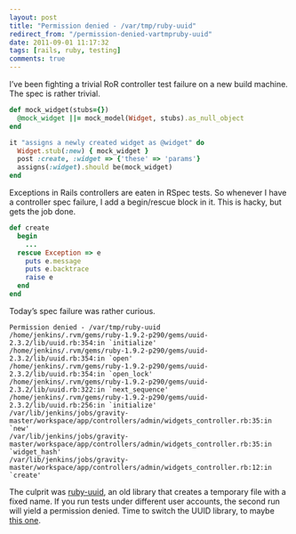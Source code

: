 ```yaml
---
layout: post
title: "Permission denied - /var/tmp/ruby-uuid"
redirect_from: "/permission-denied-vartmpruby-uuid"
date: 2011-09-01 11:17:32
tags: [rails, ruby, testing]
comments: true
---
```

I’ve been fighting a trivial RoR controller test failure on a new build machine. The spec is rather trivial.

```ruby
def mock_widget(stubs={})
  @mock_widget ||= mock_model(Widget, stubs).as_null_object
end

it "assigns a newly created widget as @widget" do
  Widget.stub(:new) { mock_widget }
  post :create, :widget => {'these' => 'params'}
  assigns(:widget).should be(mock_widget)
end
```

Exceptions in Rails controllers are eaten in RSpec tests. So whenever I have a controller spec failure, I add a begin/rescue block in it. This is hacky, but gets the job done.

```ruby
def create
  begin
    ...
  rescue Exception => e
    puts e.message
    puts e.backtrace
    raise e
  end
end
```

Today’s spec failure was rather curious.

```
Permission denied - /var/tmp/ruby-uuid
/home/jenkins/.rvm/gems/ruby-1.9.2-p290/gems/uuid-2.3.2/lib/uuid.rb:354:in `initialize'
/home/jenkins/.rvm/gems/ruby-1.9.2-p290/gems/uuid-2.3.2/lib/uuid.rb:354:in `open'
/home/jenkins/.rvm/gems/ruby-1.9.2-p290/gems/uuid-2.3.2/lib/uuid.rb:354:in `open_lock'
/home/jenkins/.rvm/gems/ruby-1.9.2-p290/gems/uuid-2.3.2/lib/uuid.rb:322:in `next_sequence'
/home/jenkins/.rvm/gems/ruby-1.9.2-p290/gems/uuid-2.3.2/lib/uuid.rb:256:in `initialize'
/var/lib/jenkins/jobs/gravity-master/workspace/app/controllers/admin/widgets_controller.rb:35:in `new'
/var/lib/jenkins/jobs/gravity-master/workspace/app/controllers/admin/widgets_controller.rb:35:in `widget_hash'
/var/lib/jenkins/jobs/gravity-master/workspace/app/controllers/admin/widgets_controller.rb:12:in `create'
```

The culprit was [ruby-uuid](https://github.com/spectra/ruby-uuid/), an old library that creates a temporary file with a fixed name. If you run tests under different user accounts, the second run will yield a permission denied. Time to switch the UUID library, to maybe [this one](https://github.com/sporkmonger/uuidtools).
